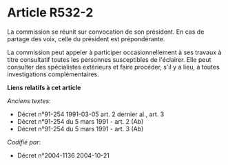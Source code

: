# Article R532-2

La commission se réunit sur convocation de son président. En cas de partage des voix, celle du président est prépondérante.

La commission peut appeler à participer occasionnellement à ses travaux à titre consultatif toutes les personnes susceptibles
de l'éclairer. Elle peut consulter des spécialistes extérieurs et faire procéder, s'il y a lieu, à toutes investigations
complémentaires.

**Liens relatifs à cet article**

_Anciens textes_:

  - Décret n°91-254 1991-03-05 art. 2 dernier al., art. 3
  - Décret n°91-254 du 5 mars 1991 - art. 2 (Ab)
  - Décret n°91-254 du 5 mars 1991 - art. 3 (Ab)

_Codifié par_:

  - Décret n°2004-1136 2004-10-21
